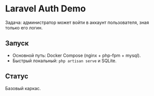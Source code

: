 # Laravel Auth Demo

Задача: администратор может войти в аккаунт пользователя, зная только его логин.

## Запуск
- Основной путь: Docker Compose (nginx + php-fpm + mysql).
- Быстрый локальный: `php artisan serve` и SQLite.

## Статус
Базовый каркас.